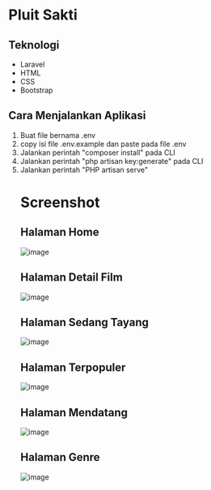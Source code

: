 # Pluit Sakti

<h2>Teknologi</h2>
<ul>
    <li>Laravel</li>
    <li>HTML</li>
    <li>CSS</li>
    <li>Bootstrap</li>
</ul>

<h2>Cara Menjalankan Aplikasi</h2>
<ol>
    <li>Buat file bernama .env</li>
    <li>copy isi file .env.example dan paste pada file .env</li>
    <li>Jalankan perintah "composer install" pada CLI</li>
    <li>Jalankan perintah "php artisan key:generate" pada CLI</li>
    <li>Jalankan perintah "PHP artisan serve"</li>
</ul>

<h1>Screenshot</h1>

<h2>Halaman Home</h2>

![image](https://github.com/Rezapahlevi3108/Pluit-Sakti/assets/111274882/383e6eee-6ce8-4b61-8465-de040d3be575)

<h2>Halaman Detail Film</h2>

![image](https://github.com/Rezapahlevi3108/Pluit-Sakti/assets/111274882/24e39d17-3b1e-46dc-a413-167b685668bb)

<h2>Halaman Sedang Tayang</h2>

![image](https://github.com/Rezapahlevi3108/Pluit-Sakti/assets/111274882/75ea8693-4cf4-4fc5-ba8f-de3d2523a933)

<h2>Halaman Terpopuler</h2>

![image](https://github.com/Rezapahlevi3108/Pluit-Sakti/assets/111274882/73e04206-092e-4172-a843-83b16fe17690)

<h2>Halaman Mendatang</h2>

![image](https://github.com/Rezapahlevi3108/Pluit-Sakti/assets/111274882/01e1786e-dffb-4e12-9188-1aa96bcb714e)

<h2>Halaman Genre</h2>

![image](https://github.com/Rezapahlevi3108/Pluit-Sakti/assets/111274882/d91e7d8a-1da0-4be6-853e-8c1d62998ff8)
